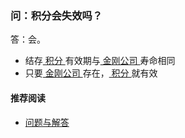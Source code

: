 ### 问：积分会失效吗？

答：会。
- 结存[ 积分 ](https://a2zitpro.github.io/web/积分)有效期与[ 金刚公司 ](https://a2zitpro.github.io/web/金刚公司)寿命相同
- 只要[ 金刚公司 ](https://a2zitpro.github.io/web/金刚公司)存在，[ 积分 ](https://a2zitpro.github.io/web/积分)就有效

#### 推荐阅读
- [问题与解答](https://a2zitpro.github.io/web/列表-问题与解答)
